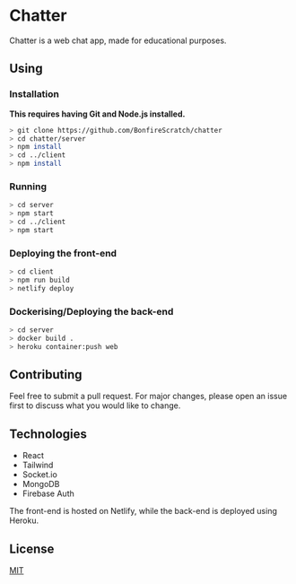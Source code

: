 # Chatter

Chatter is a web chat app, made for educational purposes.

## Using
### Installation

**This requires having Git and Node.js installed.**

```bash
> git clone https://github.com/BonfireScratch/chatter
> cd chatter/server
> npm install
> cd ../client
> npm install
```

### Running

```bash
> cd server
> npm start
> cd ../client
> npm start
```

### Deploying the front-end

```bash
> cd client
> npm run build
> netlify deploy
```

### Dockerising/Deploying the back-end

```bash
> cd server
> docker build .
> heroku container:push web
```

## Contributing
Feel free to submit a pull request. For major changes, please open an issue first to discuss what you would like to change.

## Technologies
- React
- Tailwind
- Socket.io
- MongoDB
- Firebase Auth

The front-end is hosted on Netlify, while the back-end is deployed using Heroku.

## License
[MIT](https://choosealicense.com/licenses/mit/)